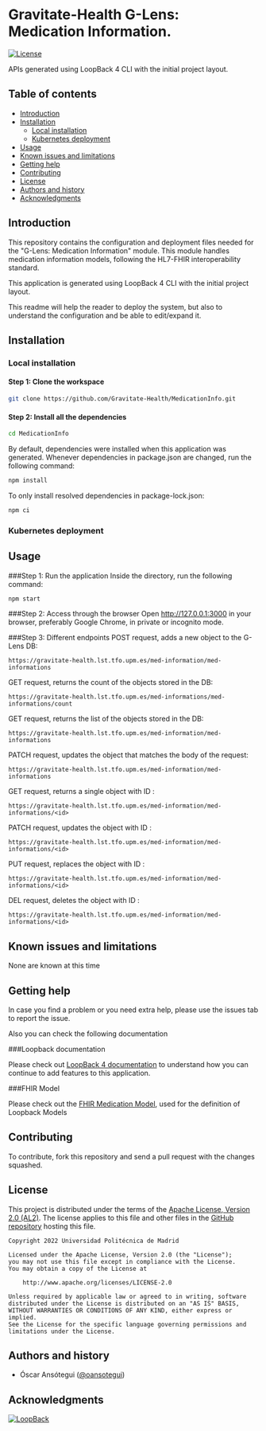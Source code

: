 
Gravitate-Health G-Lens: Medication Information.
=================================================

[![License](https://img.shields.io/badge/License-Apache_2.0-blue.svg)](https://opensource.org/licenses/Apache-2.0)

APIs generated using LoopBack 4 CLI with the  initial project layout.

Table of contents
-----------------

* [Introduction](#introduction)
* [Installation](#installation)
    - [Local installation](#local-installation)
    - [Kubernetes deployment](#kubernetes-deployment)
* [Usage](#usage)
* [Known issues and limitations](#known-issues-and-limitations)
* [Getting help](#getting-help)
* [Contributing](#contributing)
* [License](#license)
* [Authors and history](#authors-and-history)
* [Acknowledgments](#acknowledgments)


Introduction
------------
This repository contains the configuration and deployment files needed for the "G-Lens: Medication Information" module.
This module handles medication information models, following the HL7-FHIR interoperability standard.

This application is generated using LoopBack 4 CLI with the initial project layout.

This readme will help the reader to deploy the system, but also to understand the configuration and be able to edit/expand it.

Installation
------------
### Local installation

#### Step 1: Clone the workspace
```bash
git clone https://github.com/Gravitate-Health/MedicationInfo.git
```
#### Step 2: Install all the dependencies

```bash
cd MedicationInfo
```

By default, dependencies were installed when this application was generated.
Whenever dependencies in package.json are changed, run the following command:

```bash
npm install
```

To only install resolved dependencies in package-lock.json:
```bash
npm ci
```

### Kubernetes deployment

Usage
-----
###Step 1: Run the application
Inside the directory, run the following command:
```bash
npm start
```
###Step 2: Access through the browser
Open http://127.0.0.1:3000 in your browser, preferably Google Chrome, in private or incognito mode.

###Step 3:  Different endpoints
POST request, adds a new object to the G-Lens DB: 

    https://gravitate-health.lst.tfo.upm.es/med-information/med-informations

GET request, returns the count of the objects stored in the DB:

    https://gravitate-health.lst.tfo.upm.es/med-informations/med-informations/count

GET request, returns the list of the objects stored in the DB: 

    https://gravitate-health.lst.tfo.upm.es/med-information/med-informations

PATCH request, updates the object that matches the body of the request: 

    https://gravitate-health.lst.tfo.upm.es/med-information/med-informations

GET request, returns a single object with ID <id>: 

    https://gravitate-health.lst.tfo.upm.es/med-information/med-informations/<id>

PATCH request, updates the object with ID <id>: 

    https://gravitate-health.lst.tfo.upm.es/med-information/med-informations/<id>

PUT request, replaces the object with ID <id>: 

    https://gravitate-health.lst.tfo.upm.es/med-information/med-informations/<id>

DEL request, deletes the object with ID <id>: 

    https://gravitate-health.lst.tfo.upm.es/med-information/med-informations/<id>


Known issues and limitations
----------------------------
None are known at this time

Getting help
------------

In case you find a problem or you need extra help, please use the issues tab to report the issue.

Also you can check the following documentation

###Loopback documentation

Please check out [LoopBack 4 documentation](https://loopback.io/doc/en/lb4/) to
understand how you can continue to add features to this application.



###FHIR Model

Please check out the [FHIR Medication Model](https://hl7.org/fhir/2021may/medication.html), used for the definition of Loopback Models

Contributing
------------
To contribute, fork this repository and send a pull request with the changes squashed.

License
-------

This project is distributed under the terms of the [Apache License, Version 2.0 (AL2)](http://www.apache.org/licenses/LICENSE-2.0).  The license applies to this file and other files in the [GitHub repository](https://github.com/Gravitate-Health/Gateway) hosting this file.

```
Copyright 2022 Universidad Politécnica de Madrid

Licensed under the Apache License, Version 2.0 (the "License");
you may not use this file except in compliance with the License.
You may obtain a copy of the License at

    http://www.apache.org/licenses/LICENSE-2.0

Unless required by applicable law or agreed to in writing, software
distributed under the License is distributed on an "AS IS" BASIS,
WITHOUT WARRANTIES OR CONDITIONS OF ANY KIND, either express or implied.
See the License for the specific language governing permissions and
limitations under the License.
```

Authors and history
---------------------------
- Óscar Ansótegui ([@oansotegui](https://github.com/oansotegui))

Acknowledgments
---------------

[![LoopBack](https://github.com/strongloop/loopback-next/raw/master/docs/site/imgs/branding/Powered-by-LoopBack-Badge-(blue)-@2x.png)](http://loopback.io/)

